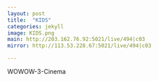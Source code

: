 ```yaml
---
layout: post
title:  "KIDS"
categories: jekyll
image: KIDS.png
main: http://203.162.76.92:5021/live/494|c03
mirror: http://113.53.228.67:5021/live/494|c03

---
```

WOWOW-3-Cinema